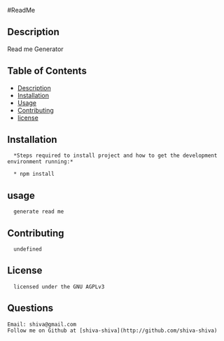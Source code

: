 

   #ReadMe 

   ## Description 
   Read me Generator

  ## Table of Contents
* [Description](#Description)
* [Installation](#installation)
* [Usage](#usage)
* [Contributing](#contributing )
* [license](#license)
## Installation 

      *Steps required to install project and how to get the development environment running:*

      * npm install
      
## usage
      
      generate read me
      
      
## Contributing
      
      undefined
      
      
## License

      licensed under the GNU AGPLv3
      
      
## Questions

    Email: shiva@gmail.com
    Follow me on Github at [shiva-shiva](http://github.com/shiva-shiva)